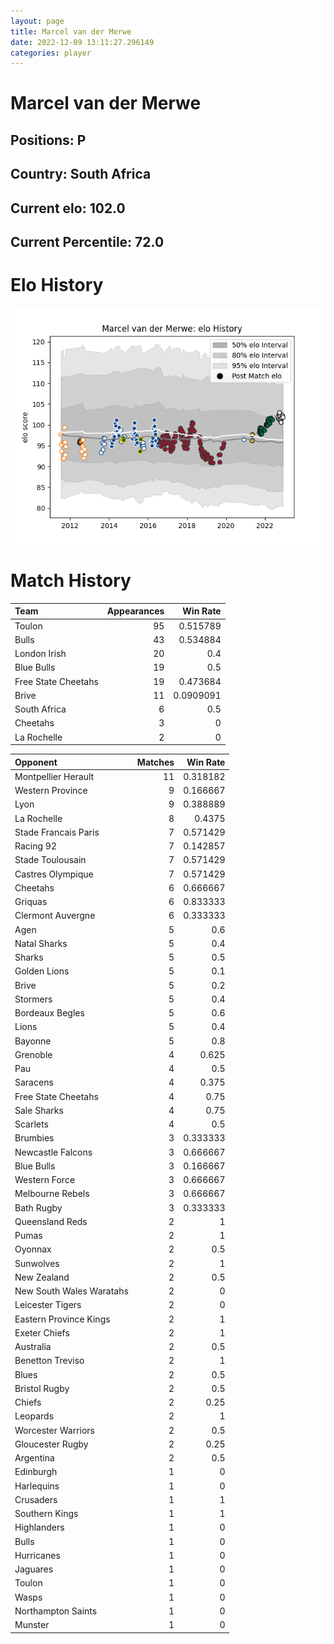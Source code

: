 ```yaml
---  
layout: page  
title: Marcel van der Merwe  
date: 2022-12-09 13:11:27.296149  
categories: player  
---
```

# Marcel van der Merwe

## Positions: P

## Country: South Africa

## Current elo: 102.0

## Current Percentile: 72.0

# Elo History


![elo history](history_MarcelvanderMerwe.png)
# Match History


| Team                |   Appearances |   Win Rate |
|:--------------------|--------------:|-----------:|
| Toulon              |            95 |  0.515789  |
| Bulls               |            43 |  0.534884  |
| London Irish        |            20 |  0.4       |
| Blue Bulls          |            19 |  0.5       |
| Free State Cheetahs |            19 |  0.473684  |
| Brive               |            11 |  0.0909091 |
| South Africa        |             6 |  0.5       |
| Cheetahs            |             3 |  0         |
| La Rochelle         |             2 |  0         |

| Opponent                 |   Matches |   Win Rate |
|:-------------------------|----------:|-----------:|
| Montpellier Herault      |        11 |   0.318182 |
| Western Province         |         9 |   0.166667 |
| Lyon                     |         9 |   0.388889 |
| La Rochelle              |         8 |   0.4375   |
| Stade Francais Paris     |         7 |   0.571429 |
| Racing 92                |         7 |   0.142857 |
| Stade Toulousain         |         7 |   0.571429 |
| Castres Olympique        |         7 |   0.571429 |
| Cheetahs                 |         6 |   0.666667 |
| Griquas                  |         6 |   0.833333 |
| Clermont Auvergne        |         6 |   0.333333 |
| Agen                     |         5 |   0.6      |
| Natal Sharks             |         5 |   0.4      |
| Sharks                   |         5 |   0.5      |
| Golden Lions             |         5 |   0.1      |
| Brive                    |         5 |   0.2      |
| Stormers                 |         5 |   0.4      |
| Bordeaux Begles          |         5 |   0.6      |
| Lions                    |         5 |   0.4      |
| Bayonne                  |         5 |   0.8      |
| Grenoble                 |         4 |   0.625    |
| Pau                      |         4 |   0.5      |
| Saracens                 |         4 |   0.375    |
| Free State Cheetahs      |         4 |   0.75     |
| Sale Sharks              |         4 |   0.75     |
| Scarlets                 |         4 |   0.5      |
| Brumbies                 |         3 |   0.333333 |
| Newcastle Falcons        |         3 |   0.666667 |
| Blue Bulls               |         3 |   0.166667 |
| Western Force            |         3 |   0.666667 |
| Melbourne Rebels         |         3 |   0.666667 |
| Bath Rugby               |         3 |   0.333333 |
| Queensland Reds          |         2 |   1        |
| Pumas                    |         2 |   1        |
| Oyonnax                  |         2 |   0.5      |
| Sunwolves                |         2 |   1        |
| New Zealand              |         2 |   0.5      |
| New South Wales Waratahs |         2 |   0        |
| Leicester Tigers         |         2 |   0        |
| Eastern Province Kings   |         2 |   1        |
| Exeter Chiefs            |         2 |   1        |
| Australia                |         2 |   0.5      |
| Benetton Treviso         |         2 |   1        |
| Blues                    |         2 |   0.5      |
| Bristol Rugby            |         2 |   0.5      |
| Chiefs                   |         2 |   0.25     |
| Leopards                 |         2 |   1        |
| Worcester Warriors       |         2 |   0.5      |
| Gloucester Rugby         |         2 |   0.25     |
| Argentina                |         2 |   0.5      |
| Edinburgh                |         1 |   0        |
| Harlequins               |         1 |   0        |
| Crusaders                |         1 |   1        |
| Southern Kings           |         1 |   1        |
| Highlanders              |         1 |   0        |
| Bulls                    |         1 |   0        |
| Hurricanes               |         1 |   0        |
| Jaguares                 |         1 |   0        |
| Toulon                   |         1 |   0        |
| Wasps                    |         1 |   0        |
| Northampton Saints       |         1 |   0        |
| Munster                  |         1 |   0        |